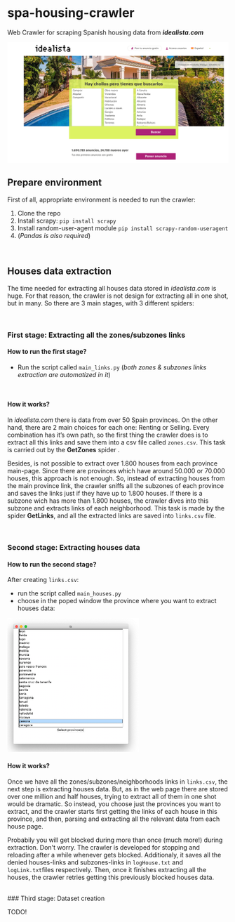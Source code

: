# spa-housing-crawler

Web Crawler for scraping Spanish housing data from **_idealista.com_**

<img src="./assets/header.png" alt="header" width="600"/>
<br />

## Prepare environment

First of all, appropriate environment is needed to run the crawler:

1. Clone the repo
1. Install scrapy: `pip install scrapy`
1. Install random-user-agent module `pip install scrapy-random-useragent`
1. (*Pandas is also required*)

<br />

## Houses data extraction

The time needed for extracting all houses data stored in *idealista.com* is huge. For that reason, the crawler is not design for extracting all in one shot, but in many. 
So there are 3 main stages, with 3 different spiders:

<br/>

### First stage: Extracting all the zones/subzones links

#### How to run the first stage?

+ Run the script called `main_links.py` (*both zones & subzones links extraction are automatized in it*)

<br />

#### How it works?

In *idealista.com* there is data from over 50 Spain provinces.
On the other hand, there are 2 main choices for each one: Renting or Selling.
Every combination has it’s own path, so the first thing the crawler does is to extract all this links and save them into a csv file called `zones.csv`.
This task is carried out by the **GetZones** spider .

Besides, is not possible to extract over 1.800 houses from each province main-page.
Since there are provinces which have around 50.000 or 70.000 houses, this approach is not enough.
So, instead of extracting houses from the main province link, the crawler sniffs all the subzones of each province and saves the links just if they have up to 1.800 houses.
If there is a subzone wich has more than 1.800 houses, the crawler dives into this subzone and extracts links of each neighborhood.
This task is made by the spider **GetLinks**, and all the extracted links are saved into `links.csv` file.

<br />

### Second stage: Extracting houses data

#### How to run the second stage?
After creating `links.csv`:
+ run the script called `main_houses.py`
+ choose in the poped window the province where you want to extract houses data:
<img src="./assets/provinces.png" alt="provinces" width="300"/>

<br />

#### How it works?

Once we have all the zones/subzones/neighborhoods links in `links.csv`, the next step is extracting houses data.
But, as in the web page there are stored over one million and half houses, trying to extract all of them in one shot would be dramatic.
So instead, you choose just the provinces you want to extract, and the crawler starts first getting the links of each house in this province, and then, parsing and extracting all the relevant data from each house page.

Probabily you will get blocked during more than once  (much more!) during extraction. Don't worry. 
The crawler is developed for stopping and reloading after a while whenever gets blocked.
Additionaly, it saves all the denied houses-links and subzones-links in `logHouse.txt` and `logLink.txt`files respectively.
Then, once it finishes extracting all the houses, the crawler retries getting this previously blocked houses data.
 
<br />
### Third stage: Dataset creation

TODO!